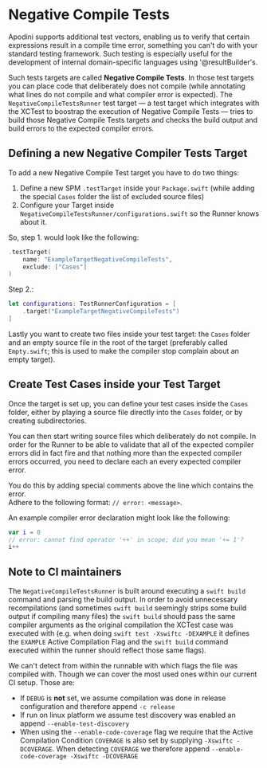 # Negative Compile Tests

Apodini supports additional test vectors, enabling us to verify that certain expressions
result in a compile time error, something you can't do with your standard testing framework.
Such testing is especially useful for the development of internal domain-specific languages using '@resultBuilder's.

Such tests targets are called **Negative Compile Tests**.
In those test targets you can place code that deliberately does not compile (while annotating what lines do not compile
and what compiler error is expected).
The `NegativeCompileTestsRunner` test target — a test target which integrates with the XCTest to boostrap the execution
of Negative Compile Tests — tries to build those Negative Compile Tests targets and checks the build output 
and build errors to the expected compiler errors.

## Defining a new Negative Compiler Tests Target

To add a new Negative Compile Test target you have to do two things:

1. Define a new SPM `.testTarget` inside your `Package.swift` (while adding the special `Cases` folder the list of excluded source files)
2. Configure your Target inside `NegativeCompileTestsRunner/configurations.swift` so the Runner knows about it.

So, step 1. would look like the following:
```swift
.testTarget(
    name: "ExampleTargetNegativeCompileTests",
    exclude: ["Cases"]
)
```

Step 2.:
```swift
let configurations: TestRunnerConfiguration = [
    .target("ExampleTargetNegativeCompileTests")
]
```

Lastly you want to create two files inside your test target: the `Cases` folder and an empty source file in the root
of the target (preferably called `Empty.swift`; this is used to make the compiler stop complain about an empty target).

## Create Test Cases inside your Test Target

Once the target is set up, you can define your test cases inside the `Cases` folder, either by playing a source file
directly into the `Cases` folder, or by creating subdirectories.

You can then start writing source files which deliberately do not compile.
In order for the Runner to be able to validate that all of the expected compiler errors did in fact fire and that
nothing more than the expected compiler errors occurred, you need to declare each an every expected compiler error.


You do this by adding special comments above the line which contains the error.  
Adhere to the following format: `// error: <message>`.

An example compiler error declaration might look like the following:
```swift
var i = 0
// error: cannot find operator '++' in scope; did you mean '+= 1'?
i++
```

## Note to CI maintainers

The `NegativeCompileTestsRunner` is built around executing a `swift build` command and parsing the build output.
In order to avoid unnecessary recompilations (and sometimes `swift build` seemingly strips some build output if
compiling many files) the `swift build` should pass the same compiler arguments as the original compilation
the XCTest case was executed with (e.g. when doing `swift test -Xswiftc -DEXAMPLE` it defines the `EXAMPLE`
Active Compilation Flag and the `swift build` command executed within the runner should reflect those same flags).

We can't detect from within the runnable with which flags the file was compiled with.
Though we can cover the most used ones within our current CI setup.
Those are:

- If `DEBUG` is **not** set, we assume compilation was done in release configuration and therefore append `-c release`
- If run on linux platform we assume test discovery was enabled an append `--enable-test-discovery`
- When using the `--enable-code-coverage` flag we require that the Active Compilation Condition `COVERAGE` is also 
  set by supplying `-Xswiftc -DCOVERAGE`. When detecting `COVERAGE` we therefore
  append `--enable-code-coverage -Xswiftc -DCOVERAGE` 
